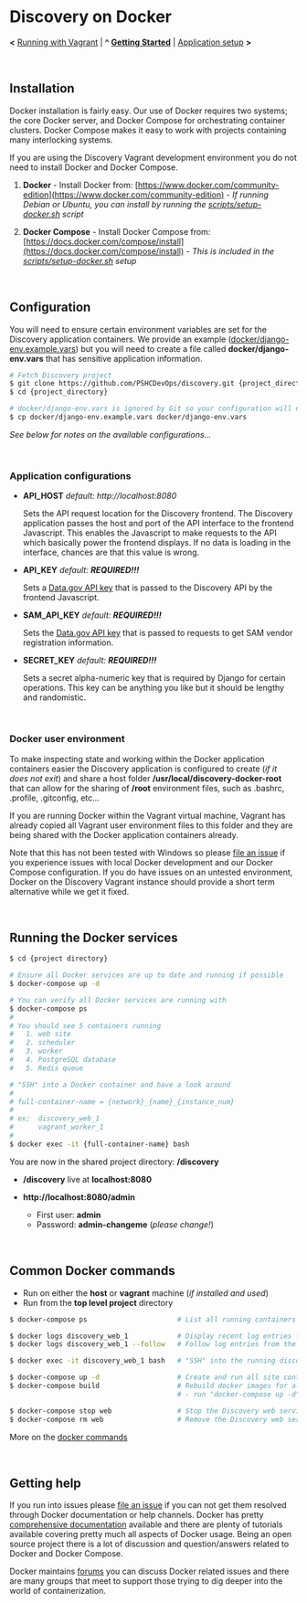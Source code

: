 
# Discovery on Docker

**<** [Running with Vagrant](vagrant.md) | **^** **[Getting Started](readme.md)** | [Application setup](setup.md) **>**

<br/>

## Installation

Docker installation is fairly easy.  Our use of Docker requires two systems; the core Docker server, and Docker Compose for orchestrating container clusters.  Docker Compose makes it easy to work with projects containing many interlocking systems.

If you are using the Discovery Vagrant development environment you do not need to install Docker and Docker Compose.

1. **Docker** - Install Docker from: [https://www.docker.com/community-edition](https://www.docker.com/community-edition)
              _- If running Debian or Ubuntu, you can install by running the [scripts/setup-docker.sh](https://github.com/PSHCDevOps/discovery/blob/master/scripts/setup-docker.sh) script_


2. **Docker Compose** - Install Docker Compose from: [https://docs.docker.com/compose/install](https://docs.docker.com/compose/install)
                      _- This is included in the [scripts/setup-docker.sh](https://github.com/PSHCDevOps/discovery/blob/master/scripts/setup-docker.sh) setup_

<br/>

## Configuration

You will need to ensure certain environment variables are set for the Discovery application containers.  We provide an example ([docker/django-env.example.vars](https://github.com/PSHCDevOps/discovery/blob/master/docker/django-env.example.vars)) but you will need to create a file called **docker/django-env.vars** that has sensitive application information.

```bash
# Fetch Discovery project
$ git clone https://github.com/PSHCDevOps/discovery.git {project_directory}
$ cd {project_directory}

# docker/django-env.vars is ignored by Git so your configuration will not be versioned
$ cp docker/django-env.example.vars docker/django-env.vars
```

_See below for notes on the available configurations..._

<br/>

### Application configurations

 * **API_HOST** _default: http://localhost:8080_

    Sets the API request location for the Discovery frontend. The Discovery application passes the host and port of the API interface to the frontend Javascript.  This enables the Javascript to make requests to the API which basically power the frontend displays.  If no data is loading in the interface, chances are that this value is wrong.


 * **API_KEY** _default: **REQUIRED!!!**_

    Sets a [Data.gov API key](https://api.data.gov/signup/) that is passed to the Discovery API by the frontend Javascript.


 * **SAM_API_KEY** _default: **REQUIRED!!!**_

    Sets the [Data.gov API key](https://api.data.gov/signup/) that is passed to requests to get SAM vendor registration information.


 * **SECRET_KEY** _default: **REQUIRED!!!**_

    Sets a secret alpha-numeric key that is required by Django for certain operations.  This key can be anything you like but it should be lengthy and randomistic.

<br/>

### Docker user environment

To make inspecting state and working within the Docker application containers easier the Discovery application is configured to create (_if it does not exit_) and share a host folder **/usr/local/discovery-docker-root** that can allow for the sharing of **/root** environment files, such as .bashrc, .profile, .gitconfig, etc...

If you are running Docker within the Vagrant virtual machine, Vagrant has already copied all Vagrant user environment files to this folder and they are being shared with the Docker application containers already.

Note that this has not been tested with Windows so please [file an issue](https://github.com/PSHCDevOps/discovery/issues) if you experience issues with local Docker development and our Docker Compose configuration.  If you do have issues on an untested environment, Docker on the Discovery Vagrant instance should provide a short term alternative while we get it fixed.

<br/>

## Running the Docker services

```bash
$ cd {project directory}

# Ensure all Docker services are up to date and running if possible
$ docker-compose up -d

# You can verify all Docker services are running with
$ docker-compose ps
#
# You should see 5 containers running
#   1. web site
#   2. scheduler
#   3. worker
#   4. PostgreSQL database
#   5. Redis queue

# "SSH" into a Docker container and have a look around
#
# full-container-name = {network}_{name}_{instance_num}
#
# ex;  discovery_web_1
#      vagrant_worker_1
#
$ docker exec -it {full-container-name} bash
```

You are now in the shared project directory: **/discovery**

* **/discovery** live at **localhost:8080**

* **http://localhost:8080/admin**

  * First user: **admin**
  * Password:   **admin-changeme** (_please change!_)

<br/>

## Common Docker commands

* Run on either the **host** or **vagrant** machine (_if installed and used_)
* Run from the **top level project** directory

```bash
$ docker-compose ps                      # List all running containers from the docker-compose images

$ docker logs discovery_web_1            # Display recent log entries from the discovery_web_1 container
$ docker logs discovery_web_1 --follow   # Follow log entries from the discovery_web_1 container

$ docker exec -it discovery_web_1 bash   # "SSH" into the running discovery_web_1 container

$ docker-compose up -d                   # Create and run all site containers/services in the background
$ docker-compose build                   # Rebuild docker images for all docker-compose services
                                         # - run "docker-compose up -d" after to update running services

$ docker-compose stop web                # Stop the Discovery web service
$ docker-compose rm web                  # Remove the Discovery web service
```

More on the [docker commands](https://docs.docker.com/engine/reference/commandline/cli/)

<br/>

## Getting help

If you run into issues please [file an issue](https://github.com/PSHCDevOps/discovery/issues) if you can not get them resolved through Docker documentation or help channels.  Docker has pretty [comprehensive documentation](https://docs.docker.com/) available and there are plenty of tutorials available covering pretty much all aspects of Docker usage.  Being an open source project there is a lot of discussion and question/answers related to Docker and Docker Compose.

Docker maintains [forums](https://forums.docker.com/) you can discuss Docker related issues and there are many groups that meet to support those trying to dig deeper into the world of containerization.

<br/>
